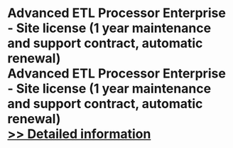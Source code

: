 # Advanced ETL Processor Enterprise - Site license (1 year maintenance and support contract, automatic renewal)<br />Advanced ETL Processor Enterprise - Site license (1 year maintenance and support contract, automatic renewal)<br />[>> Detailed information](https://secure.shareit.com/shareit/product.html?productid=300629240&affiliateid=200057808)
